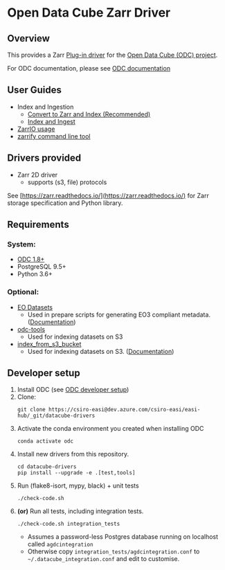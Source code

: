 # Open Data Cube Zarr Driver

## Overview

This provides a Zarr [Plug-in driver](https://datacube-core.readthedocs.io/en/latest/architecture/driver.html)
for the [Open Data Cube (ODC) project](https://github.com/opendatacube/datacube-core/).

For ODC documentation, please see [ODC documentation](http://datacube-core.readthedocs.io/en/latest/)

## User Guides
- Index and Ingestion
  - [Convert to Zarr and Index (Recommended)](/docs/odc_examples.md#convert-to-zarr-and-index-(recommended))
  - [Index and Ingest](/docs/odc_examples.md#index-and-ingest)
- [ZarrIO usage](/docs/zarr_io.md)
- [zarrify command line tool](/docs/zarrify.md)


## Drivers provided

- Zarr 2D driver
  - supports (s3, file) protocols

See [https://zarr.readthedocs.io/](https://zarr.readthedocs.io/) for Zarr storage specification and Python library.

## Requirements

### System:
- [ODC 1.8+](https://github.com/opendatacube/datacube-core)
- PostgreSQL 9.5+
- Python 3.6+

### Optional:
- [EO Datasets](https://github.com/GeoscienceAustralia/eo-datasets)
  - Used in prepare scripts for generating EO3 compliant metadata.
    ([Documentation](https://github.com/GeoscienceAustralia/eo-datasets/blob/eodatasets3/docs/index.rst))
- [odc-tools](https://github.com/opendatacube/odc-tools)
  - Used for indexing datasets on S3
- [index_from_s3_bucket](https://raw.githubusercontent.com/opendatacube/datacube-dataset-config/master/scripts/index_from_s3_bucket.py)
  - Used for indexing datasets on S3.
    ([Documentation](https://datacube-core.readthedocs.io/en/latest/ops/indexing.html#download-indexing-scripts))


## Developer setup

1. Install ODC (see [ODC developer setup](https://github.com/opendatacube/datacube-core#developer-setup))
1. Clone:
   ```
   git clone https://csiro-easi@dev.azure.com/csiro-easi/easi-hub/_git/datacube-drivers
   ```
1. Activate the conda environment you created when installing ODC
   ```
   conda activate odc
   ```
1. Install new drivers from this repository.
   ```
   cd datacube-drivers
   pip install --upgrade -e .[test,tools]
   ```
1. Run (flake8-isort, mypy, black) + unit tests
   ```
   ./check-code.sh
   ```
1. **(or)** Run all tests, including integration tests.
   ```
   ./check-code.sh integration_tests
   ```
   - Assumes a password-less Postgres database running on localhost called `agdcintegration`
   - Otherwise copy ``integration_tests/agdcintegration.conf`` to `~/.datacube_integration.conf` and edit to customise.
